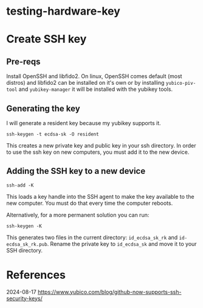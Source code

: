 # testing-hardware-key

# Create SSH key

## Pre-reqs

Install OpenSSH and libfido2. On linux, OpenSSH comes default (most distros) and libfido2 can be installed on it's own or by installing ```yubico-piv-tool``` and ```yubikey-manager``` it will be installed with the yubikey tools. 

## Generating the key

I will generate a resident key because my yubikey supports it.

```
ssh-keygen -t ecdsa-sk -O resident
```

This creates a new private key and public key in your ssh directory. In order to use the ssh key on new computers, you must add it to the new device.

## Adding the SSH key to a new device

```
ssh-add -K
```

This loads a key handle into the SSH agent to make the key available to the new computer. You must do that every time the computer reboots.

Alternatively, for a more permanent solution you can run:  
```
ssh-keygen -K
```

This generates two files in the current directory: ```id_ecdsa_sk_rk``` and ```id-ecdsa_sk_rk.pub```. Rename the private key to ```id_ecdsa_sk``` and move it to your SSH directory.


# References

2024-08-17
https://www.yubico.com/blog/github-now-supports-ssh-security-keys/
